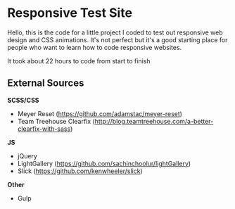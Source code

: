 # Responsive Test Site

Hello, this is the code for a little project I coded to test out responsive web design and CSS animations.
It's not perfect but it's a good starting place for people who want to learn how to code responsive websites.

It took about 22 hours to code from start to finish

## External Sources

**SCSS/CSS**
- Meyer Reset (https://github.com/adamstac/meyer-reset)
- Team Treehouse Clearfix (http://blog.teamtreehouse.com/a-better-clearfix-with-sass)

**JS**
- jQuery
- LightGallery (https://github.com/sachinchoolur/lightGallery)
- Slick (https://github.com/kenwheeler/slick)

**Other**
- Gulp
